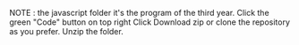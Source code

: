 NOTE : the javascript folder it's the program of the third year.
Click the  green "Code" button on top right
Click Download zip or clone the repository as you prefer.
Unzip the folder.
